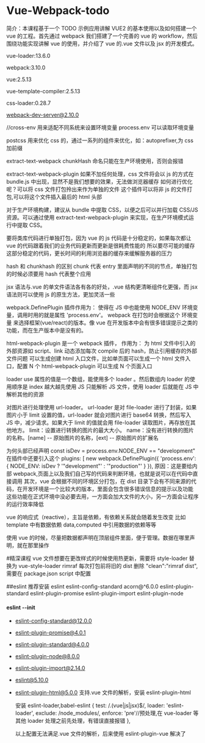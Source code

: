 # Vue-Webpack-todo

简介：本课程基于一个 TODO 示例应用讲解 VUE2 的基本使用以及如何搭建一个 vue 的工程。首先通过 webpack 我们搭建了一个完善的 vue 的 workflow，然后围绕功能实现讲解 vue 的使用，并介绍了 vue 的.vue 文件以及 jsx 的开发模式。

vue-loader:13.6.0

webpack:3.10.0

vue:2.5.13

vue-template-compiler:2.5.13

css-loader:0.28.7

webpack-dev-server@2.10.0

//cross-env 用来适配不同系统来设置环境变量
process.env 可以读取环境变量

postcss 用来优化 css 的，通过一系列的组件来优化，如：autoprefixer,为 css 加前缀

extract-text-webpack
chunkHash 命名只能在生产环境使用，否则会报错

extract-text-webpack-plugin
如果不加任何处理，css 文件将会以 js 的方式在 bundle.js 中出现，显然不是我们想要的效果，无法做浏览器缓存
如何进行优化呢？可以将 css 文件打包拎出来作为单独的文件
这个插件可以将非 js 的文件打包,可以将这个文件插入最后的 html 头部

对于生产环境构建，建议从 bundle 中提取 CSS，以便之后可以并行加载 CSS/JS 资源。可以通过使用 extract-text-webpack-plugin 来实现，在生产环境模式运行中提取 CSS。

要将类库代码进行单独打包，因为 vue 的 js 代码是十分稳定的，如果每次都让 vue 的代码跟着我们的业务代码更新而更新是很耗费性能的
所以要尽可能的缓存这部分稳定的代码，更长时间的利用浏览器的缓存来缓解服务器的压力

hash 和 chunkhash 的区别
chunk 代表 entry 里面声明的不同的节点，单独打包的时候必须要用
hash 代表整个应用

jsx 语法与.vue 的单文件语法各有各的好处，.vue 结构更清晰组件化更强，而 jsx 语法则可以使用 js 的原生方法，更加灵活一些

webpack.DefinePlugin 插件作用为：
使得在 JS 中也能使用 NODE_ENV 环境变量，调用时用的就是属性 'process.env'。
webpack 在打包时会根据这个 环境变量 来选择框架(vue/react)的版本。像 vue 在开发版本中会有很多错误提示之类的功能，而在生产版本中是没有的。

html-webpack-plugin 是一个 webpack 插件， 作用为：
为 html 文件中引入的外部资源如 script、link 动态添加每次 compile 后的 hash，防止引用缓存的外部文件问题
可以生成创建 html 入口文件，比如单页面可以生成一个 html 文件入口，配置 N 个 html-webpack-plugin 可以生成 N 个页面入口

loader
use 属性的值是一个数组，能使用多个 loader 。然后数组内 loader 的使用顺序是 index 越大越先使用
JS 只能解析 JS 文件，使用 loader 后就能在 JS 中解析其他的资源

对图片进行处理使用 url-loader。
url-loader 是对 file-loader 进行了封装，如果图片小于 limit 设置的值，url-loader 就会对图片进行 base64 转换，然后写入 JS 中，减少请求。如果大于 limit 的值就会用 file-loader 读取图片，再存放在其他地方。
limit：设置进行转换的图片的最大大小。
name：没有进行转换的图片的名称。[name] -- 原始图片的名称，[ext] -- 原始图片的扩展名

为何头部已经声明
const isDev = process.env.NODE_ENV == "development"
在插件中还要引入这个
plugins: [
new webpack.DefinePlugin({
'process.env': {
NODE_ENV: isDev ? '"development"' : '"production"'
}
}),
原因：这是要给内部 webpack,页面上以及我们自己写的代码来判断环境，也就是说可以在代码中直接调用
其次，vue 会根据不同的环境区分打包，在 dist 目录下会有不同来源的代码，在开发环境是一个比较大的版本，里面会包含很多错误信息的提示以及功能
这些功能在正式环境中没必要去用，一方面会加大文件的大小，另一方面会让程序的运行效率降低

vue 的响应式（reactive），主旨是依赖，有依赖关系就会随着发生改变
比如 template 中有数据依赖 data,computed 中引用数据的依赖等等

使用 vue 的时候，尽量把数据都声明在顶层组件里面，便于管理。数据在哪里声明，就在那里操作

#精深课程
vue 文件想要在更改样式的时候使用热更新，需要将 style-loader 替换为 vue-style-loader
rimraf 每次打包前将旧的 dist 删除 "clean":"rimraf dist",需要在 package.json script 中配置

##eslint
推荐安装
eslint eslint-config-standard acorn@^6.0.0 eslint-plugin-standard eslint-plugin-promise eslint-plugin-import eslint-plugin-node

#### eslint --init

- eslint-config-standard@12.0.0
- eslint-plugin-promise@4.0.1
- eslint-plugin-standard@4.0.0
- eslint-plugin-node@8.0.0
- eslint-plugin-import@2.14.0
- eslint@5.10.0
- eslint-plugin-html@5.0.0
  支持.vue 文件的解析，安装 eslint-plugin-html

  安装 eslint-loader,babel-eslint
  {
  test: /\.(vue|js|jsx)\$/,
  loader: 'eslint-loader',
  exclude: /node_modules/,
  enforce: 'pre'//预处理,在 vue-loader 等其他 loader 处理之前先处理，有错误直接报错
  },

  以上配置无法满足.vue 文件的解析，后来使用 eslint-plugin-vue 解决了

